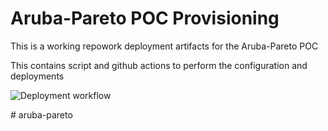 # Aruba-Pareto POC Provisioning
This is a working repowork deployment artifacts for the Aruba-Pareto POC

This contains script and github actions to perform the configuration and deployments


![Deployment workflow](https://github.com/johndohoneyjr/aruba-pareto/workflows/poc-deployment/badge.svg)

#   a r u b a - p a r e t o  
 